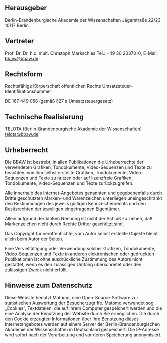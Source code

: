 ## Herausgeber

Berlin-Brandenburgische Akademie der Wissenschaften
Jägerstraße 22/23
10117 Berlin

## Vertreter

Prof. Dr. Dr. h.c. mult. Christoph Markschies
Tel.: +49 30 20370-0, E-Mail: bbaw@bbaw.de

## Rechtsform

Rechtsfähige Körperschaft öffentlichen Rechts
Umsatzsteuer-Identifikationsnummer

DE 167 449 058 (gemäß §27 a Umsatzsteuergesetz)

## Technische Realisierung

TELOTA (Berlin-Brandenburgische Akademie der Wissenschaften)
telota@bbaw.de

## Urheberrecht

Die BBAW ist bestrebt, in allen Publikationen die Urheberrechte der verwendeten Grafiken, Tondokumente, Video-Sequenzen und Texte zu beachten, von ihm selbst erstellte Grafiken, Tondokumente, Video-Sequenzen und Texte zu nutzen oder auf lizenzfreie Grafiken, Tondokumente, Video-Sequenzen und Texte zurückzugreifen.

Alle innerhalb des Internet-Angebotes genannten und gegebenenfalls durch Dritte geschützten Marken- und Warenzeichen unterliegen uneingeschränkt den Bestimmungen des jeweils gültigen Kennzeichenrechts und den Besitzrechten der jeweiligen eingetragenen Eigentümer.

Allein aufgrund der bloßen Nennung ist nicht der Schluß zu ziehen, daß Markenzeichen nicht durch Rechte Dritter geschützt sind.

Das Copyright für veröffentlichte, vom Autor selbst erstellte Objekte bleibt allein beim Autor der Seiten.

Eine Vervielfältigung oder Verwendung solcher Grafiken, Tondokumente, Video-Sequenzen und Texte in anderen elektronischen oder gedruckten Publikationen ist ohne ausdrückliche Zustimmung des Autors nicht gestattet, wenn es den zulässigen Umfang überschreitet oder den zulässigen Zweck nicht erfüllt.

## Hinweise zum Datenschutz

Diese Website benutzt Matomo, eine Open-Source-Software zur statistischen Auswertung der Besucherzugriffe. Matomo verwendet sog. „Cookies”, Textdateien, die auf Ihrem Computer gespeichert werden und die eine Analyse der Benutzung der Website durch Sie ermöglichen. Die durch den Cookie erzeugten Informationen über Ihre Benutzung dieses Internetangebotes werden auf einem Server der Berlin-Brandenburgischen Akademie der Wissenschaften in Deutschland gespeichert. Die IP-Adresse wird sofort nach der Verarbeitung und vor deren Speicherung anonymisiert.
